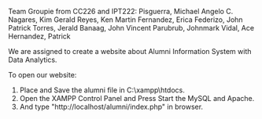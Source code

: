 Team Groupie from CC226 and IPT222:
Pisguerra, Michael Angelo C.
Nagares, Kim Gerald
Reyes, Ken Martin
Fernandez, Erica
Federizo, John Patrick
Torres, Jerald
Banaag, John Vincent
Parubrub, Johnmark
Vidal, Ace
Hernandez, Patrick

We are assigned to create a website about Alumni Information System with Data Analytics.

To open our website:
1. Place and Save the alumni file in C:\xampp\htdocs.
2. Open the XAMPP Control Panel and Press Start the MySQL and Apache.
3. And type "http://localhost/alumni/index.php" in browser.
